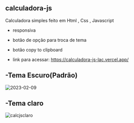 ## calculadora-js
Calculadora simples feito em Html , Css , Javascript
<br>
- responsiva

- botão de opção para troca de tema

- botão copy to clipboard

- link para acessar: https://calculadora-js-lac.vercel.app/



## -Tema Escuro(Padrão)
![2023-02-09](https://user-images.githubusercontent.com/122037079/217711841-56d1da58-e1e8-407c-adb0-ef2ad6d89c4c.png)



## -Tema claro

![calcjsclaro](https://user-images.githubusercontent.com/122037079/218276292-8a0ee861-297a-4299-80ac-d4d1661b64c2.png)


